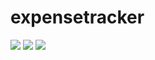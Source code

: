# expensetracker

<img src="assets/images/expenseTrackerLargeScreen">

<img src="assets/images/expenseTrackerModal">

<img src="assets/images/expenseTrackerSmallScreen">
